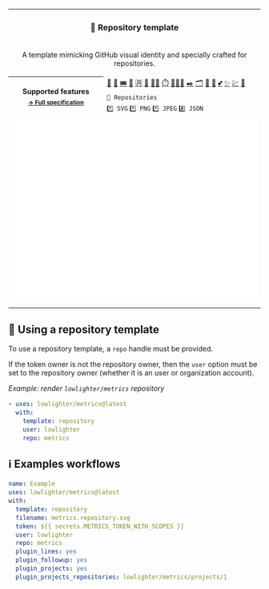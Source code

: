 <!--header-->
<table>
  <tr><th colspan="2"><h3>📘 Repository template</h3></th></tr>
  <tr><td colspan="2" align="center"><p>A template mimicking GitHub visual identity and specially crafted for repositories.</p>
</td></tr>
  <tr>
    <th rowspan="3">Supported features<br><sub><a href="metadata.yml">→ Full specification</a></sub></th>
    <td><a href="/source/plugins/activity" title="📰 Recent activity">📰</a> <a href="/source/plugins/contributors" title="🏅 Repository contributors">🏅</a> <a href="/source/plugins/followup" title="🎟️ Follow-up of issues and pull requests">🎟️</a> <a href="/source/plugins/introduction" title="🙋 Introduction">🙋</a> <a href="/source/plugins/languages" title="🈷️ Most used languages">🈷️</a> <a href="/source/plugins/licenses" title="📜 Repository licenses">📜</a> <a href="/source/plugins/lines" title="👨‍💻 Lines of code changed">👨‍💻</a> <a href="/source/plugins/pagespeed" title="⏱️ Website performances">⏱️</a> <a href="/source/plugins/people" title="🧑‍🤝‍🧑 People plugin">🧑‍🤝‍🧑</a> <a href="/source/plugins/posts" title="✒️ Recent posts">✒️</a> <a href="/source/plugins/projects" title="🗂️ Active projects">🗂️</a> <a href="/source/plugins/rss" title="🗼 Rss feed">🗼</a> <a href="/source/plugins/screenshot" title="📸 Website screenshot">📸</a> <a href="/source/plugins/sponsors" title="💕 GitHub Sponsors">💕</a> <a href="/source/plugins/stargazers" title="✨ Stargazers over last weeks">✨</a> <a href="/source/plugins/stock" title="💹 Stock prices">💹</a> <a href="/source/plugins/traffic" title="🧮 Repositories traffic">🧮</a></td>
  </tr>
  <tr>
    <td><code>📓 Repositories</code></td>
  </tr>
  <tr>
    <td><code>*️⃣ SVG</code> <code>*️⃣ PNG</code> <code>*️⃣ JPEG</code> <code>#️⃣ JSON</code></td>
  </tr>
  <tr>
    <td colspan="2" align="center">
      <img src="https://github.com/lowlighter/metrics/blob/examples/metrics.repository.svg" alt=""></img>
      <img width="900" height="1" alt="">
    </td>
  </tr>
</table>
<!--/header-->

## 🎎 Using a repository template

To use a repository template, a `repo` handle must be provided.

If the token owner is not the repository owner, then the `user` option must be set to the repository owner (whether it is an user or organization account).

*Example: render `lowlighter/metrics` repository*
```yml
- uses: lowlighter/metrics@latest
  with:
    template: repository
    user: lowlighter
    repo: metrics
```

## ℹ️ Examples workflows

<!--examples-->
```yaml
name: Example
uses: lowlighter/metrics@latest
with:
  template: repository
  filename: metrics.repository.svg
  token: ${{ secrets.METRICS_TOKEN_WITH_SCOPES }}
  user: lowlighter
  repo: metrics
  plugin_lines: yes
  plugin_followup: yes
  plugin_projects: yes
  plugin_projects_repositories: lowlighter/metrics/projects/1

```
<!--/examples-->